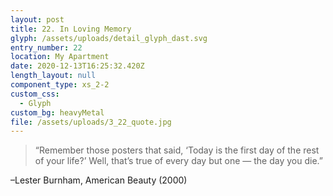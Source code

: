 ```yaml
---
layout: post
title: 22. In Loving Memory
glyph: /assets/uploads/detail_glyph_dast.svg
entry_number: 22
location: My Apartment
date: 2020-12-13T16:25:32.420Z
length_layout: null
component_type: xs_2-2
custom_css:
  - Glyph
custom_bg: heavyMetal
file: /assets/uploads/3_22_quote.jpg
---
```

<blockquote class="E19_Q1">“Remember those posters that said, ‘Today is the first day of the rest of your life?’ Well, that’s true of every day but one — the day you die.” </blockquote>

–Lester Burnham, American Beauty (2000)